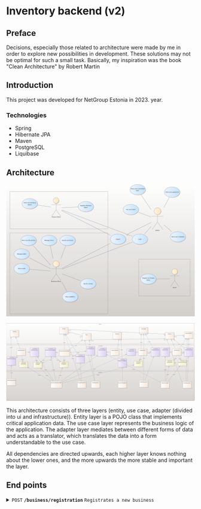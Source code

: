 # Inventory backend (v2)

## Preface

Decisions, especially those related to architecture were made by me in order to explore new possibilities in development. These solutions may not be optimal for such a small task.  Basically, my inspiration was the book "Clean Architecture" by Robert Martin

## Introduction

This project was developed for NetGroup Estonia in 2023. year. 

### Technologies
* Spring
* Hibernate JPA
* Maven
* PostgreSQL
* Liquibase 

## Architecture

![Use cases](usecases.png)

![Architecture design](architecture.png)

This architecture consists of three layers (entity, use case, adapter (divided into ui and infrastructure)). Entity layer is a POJO class that implements critical application data. 
The use case layer represents the business logic of the application.
The adapter layer mediates between different forms of data and acts as a translator, which translates the data into a form understandable to the use case.

All dependencies are directed upwards, each higher layer knows nothing about the lower ones, and the more upwards the more stable and important the layer.

## End points

<details>
 <summary><code>POST</code> <code><b>/business/registration</b></code> <code>Registrates a new business</code></summary>

##### Parameters

| name |  type     | data type     | description                                                           |
|------|-----------|---------------|-----------------------------------------------------------------------|
| body |  required | object (JSON) | <details>```{"username": "string", "password": "string"}```</details> |


##### Responses

| http code | content-type       | response                                 |
|-----------|--------------------|------------------------------------------|
| `201`     | `application/json` | `Business has been created successfully` |                                                              |
</details>




